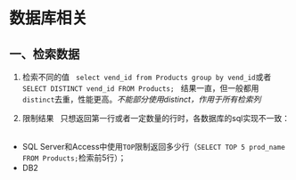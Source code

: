 # 数据库相关

## 一、检索数据  

1. 检索不同的值  
`select vend_id from Products group by vend_id`或者`SELECT DISTINCT vend_id FROM Products;`  
结果一直，但一般都用`distinct`去重，性能更高。*不能部分使用distinct，作用于所有检索列*  

2. 限制结果  
只想返回第一行或者一定数量的行时，各数据库的sql实现不一致：  
- SQL Server和Access中使用`TOP`限制返回多少行（`SELECT TOP 5 prod_name FROM Products;`检索前5行）；  
- DB2 
